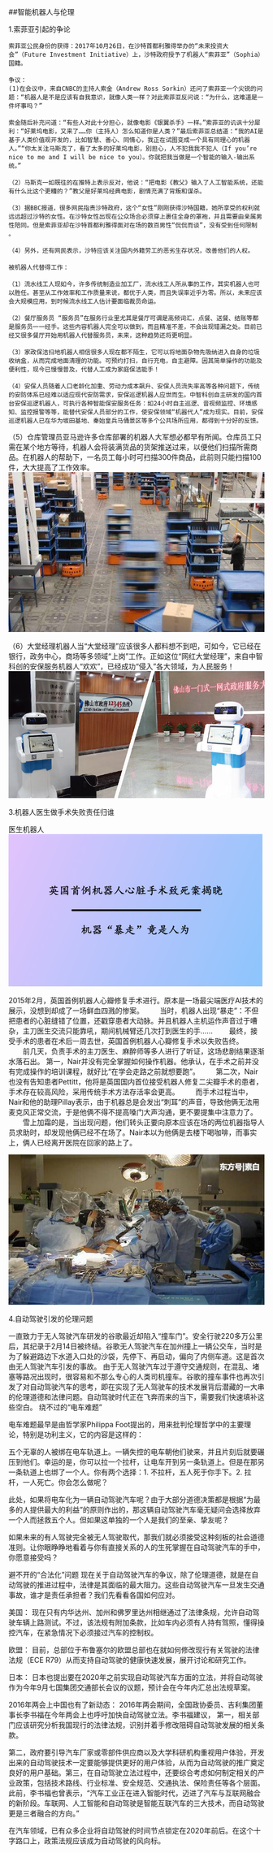 ##智能机器人与伦理

1.索菲亚引起的争论
    
    索菲亚公民身份的获得：2017年10月26日，在沙特首都利雅得举办的“未来投资大会”（Future Investment Initiative）上，沙特政府授予了机器人“索菲亚”（Sophia）国籍。
    
    争议：
    (1)在会议中，来自CNBC的主持人索金（Andrew Ross Sorkin）还问了索菲亚一个尖锐的问题：“机器人是不是应该有自我意识，就像人类一样？对此索菲亚反问说：“为什么，这难道是一件坏事吗？” 
    
    索金随后补充问道：“有些人对此十分担心，就像电影《银翼杀手》一样。”索菲亚的讥讽十分犀利：“好莱坞电影，又来了……你（主持人）怎么知道你是人类？”最后索菲亚总结道：“我的AI是基于人类价值观开发的，比如智慧、善心、同情心，我正在试图变成一个具有同理心的机器人。”“你太关注马斯克了，看了太多的好莱坞电影，别担心，人不犯我我不犯人（If you’re nice to me and I will be nice to you）。你就把我当做是一个智能的输入-输出系统。” 
    
    （2）马斯克一如既往的在推特上表示反对，他说：“把电影《教父》输入了人工智能系统，还能有什么比这个更糟的？”教父是好莱坞经典电影，剧情充满了背叛和谋杀。 
    
    （3）据BBC报道，很多网民指责沙特政府，这个“女性”刚刚获得沙特国籍，她所享受的权利就远远超过沙特的女性。在沙特女性出现在公众场合必须穿上裹住全身的罩袍，并且需要由亲属男性陪同。但是索菲亚却在沙特首都利雅得面对在场的数百男性“侃侃而谈”，没有受到任何限制 。
    
    （4）另外，还有网民表示，沙特应该关注国内外籍劳工的恶劣生存状况，改善他们的人权。
    
    被机器人代替得工作：
    
    （1）流水线工人现如今，许多传统制造业加工厂，流水线工人所从事的工作，其实机器人也可以胜任。甚至从工作效率和工作质量来说，都优于人类，而且失误率近乎为零。所以，未来应该会大规模应用，到时候流水线工人估计要面临裁员命运。
    
    （2）餐厅服务员 “服务员”在服务行业里尤其是餐厅可谓是高频词汇，点餐、送餐、结账等都是服务员一一经手。这些内容机器人完全可以做到，而且精准不差，不会出现错漏之处。目前已经又很多餐厅开始用机器人代替服务员，未来，这种趋势还将更明显。
    
    （3）家政保洁扫地机器人相信很多人现在都不陌生，它可以将地面杂物先吸纳进入自身的垃圾收纳盒，从而完成地面清理的功能。可预约打扫，自行充电，自主避障。因其简单操作的功能及便利性，现今已慢慢普及，代替人工成为家庭保洁能手！
    
    （4）安保人员随着人口老龄化加重、劳动力成本飙升、安保人员流失率高等各种问题下，传统的安防体系已经难以适应现代安防需求，安保巡逻机器人应世而生。中智科创自主研发的国内首台安保巡逻机器人，可执行各种智能保安服务任务：如24小时自主巡逻、音视频监控、环境感知、监控报警等等，能替代安保人员部分的工作，使安保领域“机器代人”成为现实。目前，安保巡逻机器人已在华为坂田基地、秦始皇兵马俑景区等多个公共场所应用，都得到十分好的反馈。

   （5）仓库管理员亚马逊许多仓库部署的机器人大军想必都早有所闻。仓库员工只需在某个地方等待，机器人会将装满货品的货架推送过来，以便他们扫描所需商品。在机器人的帮助下，一名员工每小时可扫描300件商品，此前则只能扫描100件，大大提高了工作效率。![ca仓库清点机器人.png](https://github.com/bolonghuang/18342027/blob/gh-pages/ca%E4%BB%93%E5%BA%93%E6%B8%85%E7%82%B9%E6%9C%BA%E5%99%A8%E4%BA%BA.png?raw=true)

   （6）大堂经理机器人当“大堂经理”应该很多人都料想不到吧，可如今，它已经在银行，政务中心，商场等多领域“上岗”工作。正如这位“网红大堂经理”，来自中智科创的安保服务机器人“欢欢”，已经成功“侵入”各大领域，为人民服务！ ![大堂经理.png](https://github.com/bolonghuang/18342027/blob/gh-pages/%E5%A4%A7%E5%A0%82%E7%BB%8F%E7%90%86.png?raw=true)

   3.机器人医生做手术失败责任归谁

   医生机器人![636774359388685714625[1].jpg](https://github.com/bolonghuang/18342027/blob/gh-pages/636774359388685714625%5B1%5D.jpg?raw=true)

   2015年2月，英国首例机器人心瓣修复手术进行。原本是一场最尖端医疗AI技术的展示，没想到却成了一场鲜血四溅的惨案。 　　当时，机器人出现“暴走”：不但把患者的心脏缝错了位置，还戳穿患者大动脉。并且机器人主机运作声音过于嘈杂，主刀医生交流只能靠吼，期间机械臂还几次打到医生的手…… 　　最终，接受手术的患者在术后一周去世，英国首例机器人心瓣修复手术以失败告终。 　　前几天，负责手术的主刀医生、麻醉师等多人进行了听证，这场悲剧结果逐渐水落石出。
   第一，Nair并没有完全掌握如何操作机器。他承认，在手术之前并没有完成操作的培训课程，就好比“在学会走路之前就想要跑”。 　　第二次，Nair也没有告知患者Pettitt，他将是英国国内首位接受机器人修复二尖瓣手术的患者，手术存在较高风险，采用传统手术方法存活率会更高。 　　而手术过程当中，Nair和他的助理Pillay表示，由于机器总是会发出“刺耳”的声音，导致他俩无法用麦克风正常交流，于是他俩不得不提高嗓门大声沟通，更不要提集中注意力了。 　　雪上加霜的是，当出现问题，他们转头正要向原本应该在场的两位机器指导人员求助时，却发现他俩已经不在场了。Nair本以为他俩是去楼下喝咖啡，而事实上，俩人已经离开医院在回家的路上了。

![u=283424587,569060181&fm=173&app=25&f=JPEG[1].jpg](https://github.com/bolonghuang/18342027/blob/gh-pages/u=283424587,569060181&fm=173&app=25&f=JPEG%5B1%5D.jpg?raw=true)

4.自动驾驶引发的伦理问题

一直致力于无人驾驶汽车研发的谷歌最近却陷入“撞车门”。安全行驶220多万公里后，其纪录于2月14日被终结。谷歌无人驾驶汽车在加州撞上一辆公交车，当时是为了躲避路边下水道入口处的沙袋，先停下、再启动，偏向了内侧车道。这是首次由无人驾驶汽车引发的事故。
由于无人驾驶汽车过于遵守交通规则，在混乱、堵塞等路况出现时，很容易和不那么专心的人类司机撞车。谷歌的撞车事件也再次引发了对自动驾驶汽车的思考，即在实现了无人驾驶车的技术发展背后潜藏的一大串的伦理道德和法律问题。自动驾驶时代正在飞奔而来的当下，需要我们快速填补这些空白。
绕不过的“电车难题”


电车难题最早是由哲学家Philippa Foot提出的，用来批判伦理哲学中的主要理论，特别是功利主义，它的内容是这样的：


五个无辜的人被绑在电车轨道上。一辆失控的电车朝他们驶来，并且片刻后就要碾压到他们。幸运的是，你可以拉一个拉杆，让电车开到另一条轨道上。但是在那另一条轨道上也绑了一个人。你有两个选择：1. 不拉杆，五人死于你手下。2. 拉杆，一人死亡。你会怎么做呢？


此处，如果将电车化为一辆自动驾驶汽车呢？由于大部分道德决策都是根据“为最多的人提供最大的利益”的原则作出的，那这辆自动驾驶汽车毫无疑问会选择放弃一个人而拯救五个人。但如果这单独的一个人是我们的至亲、挚友呢？


如果未来的有人驾驶完全被无人驾驶取代，那我们就必须接受这种刻板的社会道德准则。让你眼睁睁地看着与你有直接关系的人的生死掌握在自动驾驶汽车的手中，你愿意接受吗？


避不开的“合法化”问题
现在关于自动驾驶汽车的争议，除了伦理道德，就是在自动驾驶的推进过程中，法律是其面临的最大阻力。这些自动驾驶汽车一旦发生交通事故，谁才是责任承担者？我们先看看各国如何应对。


美国：
现在只有内华达州、加州和佛罗里达州相继通过了法律条规，允许自动驾驶车辆上路测试。不过，该法规有附加条款，比如车内必须有人持有驾照，懂得操控汽车，在紧急情况下必须接过汽车的控制权。

欧盟：
目前，总部位于布鲁塞尔的欧盟总部也在就如何修改现行有关驾驶的法律法规（ECE R79）从而支持自动驾驶的健康快速发展，展开讨论和研究工作。

日本：
日本也提出要在2020年之前实现自动驾驶汽车方面的立法，并将自动驾驶作为今年9月七国集团交通部长会议的议题，预计会在今年内汇总出法规草案。

2016年两会上中国也有了新动态：
2016年两会期间，全国政协委员、吉利集团董事长李书福在今年两会上也呼吁加快自动驾驶立法。李书福建议，
第一，相关部门应该研究分析我国现行的法律法规，识别并着手修改阻碍自动驾驶发展的相关条款。

第二，政府要引导汽车厂家或零部件供应商以及大学科研机构重视用户体验，开发出来的自动驾驶技术一定要能够提供更好的用户体验，从而为自动驾驶的推广奠定良好的用户基础。第三，在自动驾驶立法过程中，还要综合考虑如何制定相关的产业政策，包括技术路线、行业标准、安全规范、交通执法、保险责任等各个层面。此前，李书福也曾表示，“汽车工业正在进入智能时代，迈进了汽车与互联网融合的新阶段。车联网、人工智能和自动驾驶是智能互联汽车的三大技术，而自动驾驶更是三者融合的方向。”

在汽车领域，已有众多企业将自动驾驶的时间节点锁定在2020年前后。在这个十字路口上，政策法规应该成为自动驾驶的风向标。
